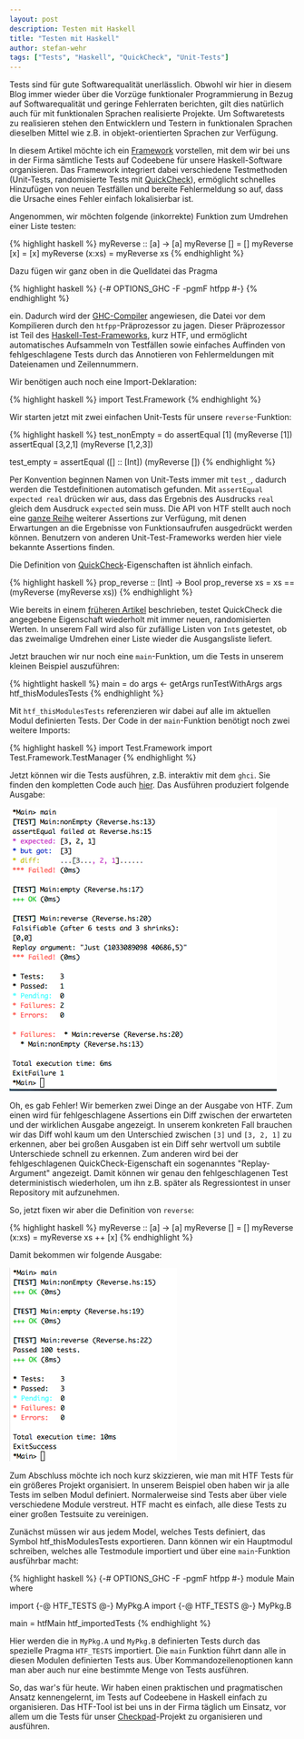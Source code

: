 ```yaml
---
layout: post
description: Testen mit Haskell
title: "Testen mit Haskell"
author: stefan-wehr
tags: ["Tests", "Haskell", "QuickCheck", "Unit-Tests"]
---
```


Tests sind für gute Softwarequalität unerlässlich. Obwohl wir hier
in diesem Blog immer wieder über die Vorzüge funktionaler Programmierung
in Bezug auf Softwarequalität und geringe Fehlerraten berichten,
gilt dies natürlich auch für mit funktionalen Sprachen realisierte
Projekte. Um Softwaretests zu realisieren stehen den Entwicklern und Testern 
in funktionalen Sprachen dieselben
Mittel wie z.B. in objekt-orientierten Sprachen zur Verfügung.

In diesem Artikel möchte ich ein [Framework](http://hackage.haskell.org/package/HTF) 
vorstellen, mit dem wir
bei uns in der Firma sämtliche Tests auf Codeebene für unsere
Haskell-Software organisieren. Das Framework integriert dabei
verschiedene Testmethoden (Unit-Tests, randomisierte Tests mit
[QuickCheck](/2013/07/10/randomisierte-tests-mit-quickcheck.html)),
ermöglicht schnelles Hinzufügen von neuen Testfällen und bereite
Fehlermeldung so auf, dass die Ursache eines Fehler einfach
lokalisierbar ist.

<!-- more start -->

Angenommen, wir möchten folgende (inkorrekte) Funktion zum Umdrehen einer Liste testen:

{% highlight haskell %}
myReverse :: [a] -> [a]
myReverse []     = []
myReverse [x]    = [x]
myReverse (x:xs) = myReverse xs
{% endhighlight %}

Dazu fügen wir ganz oben in die Quelldatei das Pragma 

{% highlight haskell %}
{-# OPTIONS_GHC -F -pgmF htfpp #-}
{% endhighlight %}

ein. Dadurch wird der [GHC-Compiler](http://haskell.org/ghc) angewiesen, die Datei
vor dem Kompilieren durch den `htfpp`-Präprozessor zu jagen. Dieser Präprozessor
ist Teil des [Haskell-Test-Frameworks](http://hackage.haskell.org/package/HTF),
kurz HTF, und ermöglicht automatisches Aufsammeln von Testfällen sowie 
einfaches Auffinden von fehlgeschlagene Tests durch das Annotieren
von Fehlermeldungen mit Dateienamen und Zeilennummern.

Wir benötigen auch noch eine Import-Deklaration:

{% highlight haskell %}
import Test.Framework
{% endhighlight %}

Wir starten jetzt mit zwei einfachen Unit-Tests für unsere `reverse`-Funktion:

{% highlight haskell %}
test_nonEmpty = 
    do assertEqual [1] (myReverse [1])
       assertEqual [3,2,1] (myReverse [1,2,3])

test_empty = assertEqual ([] :: [Int]) (myReverse [])
{% endhighlight %}

Per Konvention beginnen Namen von Unit-Tests immer mit `test_`, dadurch
werden die Testdefinitionen automatisch gefunden. Mit `assertEqual expected real` drücken
wir aus, dass das Ergebnis des Ausdrucks `real` gleich dem Ausdruck `expected` sein 
muss. Die API von HTF stellt auch noch eine [ganze Reihe](http://hackage.haskell.org/package/HTF-0.11.1.1/docs/Test-Framework-HUnitWrapper.html) 
weiterer Assertions zur Verfügung, mit denen Erwartungen an die Ergebnisse von
Funktionsaufrufen ausgedrückt werden können. Benutzern von anderen
Unit-Test-Frameworks werden hier viele bekannte Assertions finden.

Die Definition von [QuickCheck](http://hackage.haskell.org/package/QuickCheck)-Eigenschaften ist
ähnlich einfach.

{% highlight haskell %}
prop_reverse :: [Int] -> Bool
prop_reverse xs = xs == (myReverse (myReverse xs))
{% endhighlight %}

Wie bereits in einem [früheren Artikel](/2013/07/10/randomisierte-tests-mit-quickcheck.html) beschrieben, 
testet QuickCheck die angegebene Eigenschaft wiederholt mit immer neuen, randomisierten Werten. In
unserem Fall wird also für zufällige Listen von `Int`s getestet, ob das zweimalige Umdrehen
einer Liste wieder die Ausgangsliste liefert.

Jetzt brauchen wir nur noch eine `main`-Funktion, um die Tests in unserem kleinen Beispiel
auszuführen:

{% hightlight haskell %}
main =
    do args <- getArgs
       runTestWithArgs args htf_thisModulesTests
{% endhighlight %}

Mit `htf_thisModulesTests` referenzieren wir dabei auf alle im aktuellen Modul
definierten Tests. Der Code in der `main`-Funktion benötigt noch zwei weitere Imports:

{% highlight haskell %}
import Test.Framework
import Test.Framework.TestManager
{% endhighlight %}

Jetzt können wir die Tests ausführen, z.B. interaktiv mit dem `ghci`. Sie finden
den kompletten Code auch [hier](files/testing-haskell/Reverse.hs). Das Ausführen produziert folgende
Ausgabe:

![Ausgaben von ghci](/files/testing-haskell/HTF.png)

Oh, es gab Fehler! Wir bemerken zwei Dinge an der Ausgabe von HTF.
Zum einen wird für fehlgeschlagene Assertions ein Diff zwischen der erwarteten
und der wirklichen Ausgabe angezeigt. In unserem konkreten Fall brauchen
wir das Diff wohl kaum um den Unterschied zwischen `[3]` und `[3, 2, 1]` zu
erkennen, aber bei großen Ausgaben ist ein Diff sehr wertvoll um subtile Unterschiede
schnell zu erkennen. Zum anderen wird bei der fehlgeschlagenen QuickCheck-Eigenschaft
ein sogenanntes "Replay-Argument" angezeigt. Damit können wir genau den fehlgeschlagenen
Test deterministisch wiederholen, um ihn z.B. später als Regressiontest in unser 
Repository mit aufzunehmen.

So, jetzt fixen wir aber die Definition von `reverse`:

{% highlight haskell %}
myReverse :: [a] -> [a]
myReverse [] = []
myReverse (x:xs) = myReverse xs ++ [x]
{% endhighlight %}

Damit bekommen wir folgende Ausgabe:

![Ausgaben von ghci](/files/testing-haskell/HTF2.png)

Zum Abschluss möchte ich noch kurz skizzieren, wie man mit HTF Tests für ein größeres
Projekt organisiert. In unserem Beispiel oben haben wir ja alle Tests im selben Modul
definiert. Normalerweise sind Tests aber über viele verschiedene Module verstreut.
HTF macht es einfach, alle diese Tests zu einer großen Testsuite zu vereinigen.

Zunächst müssen wir aus jedem Model, welches Tests definiert, das Symbol
htf_thisModulesTests exportieren. Dann können wir ein Hauptmodul
schreiben, welches alle Testmodule importiert und über eine `main`-Funktion
ausführbar macht:

{% highlight haskell %}
{-# OPTIONS_GHC -F -pgmF htfpp #-}
module Main where

import {-@ HTF_TESTS @-} MyPkg.A
import {-@ HTF_TESTS @-} MyPkg.B

main = htfMain htf_importedTests
{% endhighlight %}

Hier werden die in `MyPkg.A` und `MyPkg.B` definierten Tests durch das spezielle Pragma `HTF_TESTS`
importiert. Die `main` Funktion führt dann alle in diesen Modulen definierten Tests aus.
Über Kommandozeilenoptionen kann man aber auch nur eine bestimmte Menge von Tests
ausführen.

So, das war's für heute. Wir haben einen praktischen und pragmatischen Ansatz kennengelernt,
im Tests auf Codeebene in Haskell einfach zu organisieren. Das HTF-Tool ist bei uns in
der Firma täglich um Einsatz, vor allem um die Tests für unser [Checkpad](/2013/07/17/medizin-funktional.html)-Projekt
zu organisieren und ausführen.
